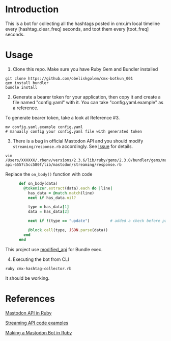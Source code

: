 # Introduction

This is a bot for collecting all the hashtags posted in cmx.im local timeline every [hashtag_clear_freq] seconds, and toot them every [toot_freq] seconds.

# Usage

1. Clone this repo. Make sure you have Ruby Gem and Bundler installed

```
git clone https://github.com/obeliskgolem/cmx-botkun_001
gem install bundler
bundle install
```

2. Generate a bearer token for your application, then copy it and create a file named "config.yaml" with it. You can take "config.yaml.example" as a reference.

To generate bearer token, take a look at Reference #3.

```
mv config.yaml.example config.yaml
# manually config your config.yaml file with generated token
```

3. There is a bug in official Mastodon API and you should modify `streaming/response.rb` accordingly. See [Issue](https://github.com/tootsuite/mastodon-api/issues/36) for details.

```
vim /Users/XXXXXX/.rbenv/versions/2.3.6/lib/ruby/gems/2.3.0/bundler/gems/mastodon-api-6557c5cc580f/lib/mastodon/streaming/response.rb
```

Replace the `on_body()` function with code

``` Ruby
      def on_body(data)
        @tokenizer.extract(data).each do |line|
          has_data = @match.match(line)
          next if has_data.nil?

          type = has_data[1]
          data = has_data[2]

          next if !(type == "update")         # added a check before parsing JSON

          @block.call(type, JSON.parse(data))
        end
      end
```

This project use [modified_api](https://github.com/obeliskgolem/mastodon-api-1) for Bundle exec.

4. Executing the bot from CLI

```
ruby cmx-hashtag-collector.rb
```

It should be working.

# References

[Mastodon API in Ruby](https://github.com/tootsuite/mastodon-api)

[Streaming API code examples](https://github.com/takahashim/mastodon-book-sample)

[Making a Mastodon Bot in Ruby](http://benjbrandall.xyz/mastodon-bot-ruby/?i=3)
